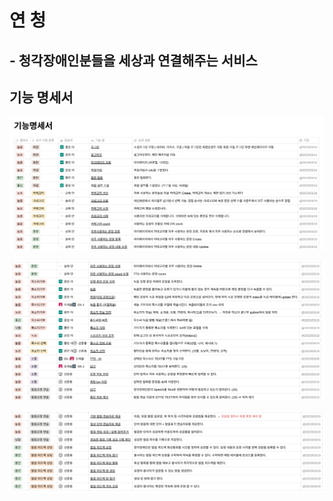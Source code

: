 # 연 청

## - 청각장애인분들을 세상과 연결해주는 서비스



## 기능 명세서

![](./assets/funcspec.png)

![](./assets/funcspec2.png)

![](./assets/funcspec3.png)